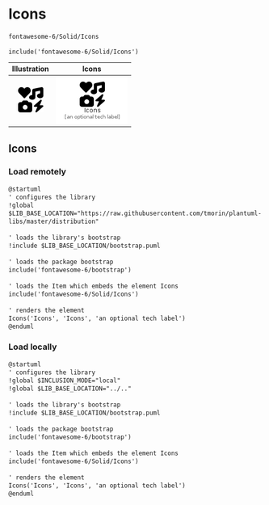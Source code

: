 # Icons


```text
fontawesome-6/Solid/Icons
```

```text
include('fontawesome-6/Solid/Icons')
```



| Illustration | Icons |
| :---: | :---: |
| ![illustration for Illustration](../../fontawesome-6/Solid/Icons.png) | ![illustration for Icons](../../fontawesome-6/Solid/Icons.Local.png) |




## Icons

### Load remotely
```plantuml
@startuml
' configures the library
!global $LIB_BASE_LOCATION="https://raw.githubusercontent.com/tmorin/plantuml-libs/master/distribution"

' loads the library's bootstrap
!include $LIB_BASE_LOCATION/bootstrap.puml

' loads the package bootstrap
include('fontawesome-6/bootstrap')

' loads the Item which embeds the element Icons
include('fontawesome-6/Solid/Icons')

' renders the element
Icons('Icons', 'Icons', 'an optional tech label')
@enduml
```

### Load locally
```plantuml
@startuml
' configures the library
!global $INCLUSION_MODE="local"
!global $LIB_BASE_LOCATION="../.."

' loads the library's bootstrap
!include $LIB_BASE_LOCATION/bootstrap.puml

' loads the package bootstrap
include('fontawesome-6/bootstrap')

' loads the Item which embeds the element Icons
include('fontawesome-6/Solid/Icons')

' renders the element
Icons('Icons', 'Icons', 'an optional tech label')
@enduml
```

